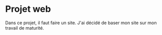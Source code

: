 # Projet web

Dans ce projet, il faut faire un site. J'ai décidé de baser mon site sur mon travail de maturité.
